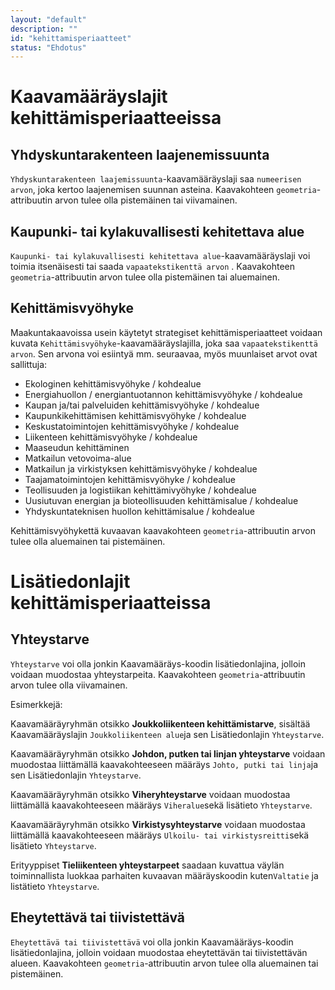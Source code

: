 ```yaml
---
layout: "default"
description: ""
id: "kehittamisperiaatteet"
status: "Ehdotus"
---
```

# Kaavamääräyslajit kehittämisperiaatteeissa

## Yhdyskuntarakenteen laajenemissuunta

```Yhdyskuntarakenteen laajemissuunta```-kaavamääräyslaji saa ```numeerisen arvon```, joka kertoo laajenemisen suunnan asteina.  Kaavakohteen ```geometria```-attribuutin arvon tulee olla pistemäinen tai viivamainen.

## Kaupunki- tai kylakuvallisesti kehitettava alue

```Kaupunki- tai kylakuvallisesti kehitettava alue```-kaavamääräyslaji voi toimia itsenäisesti tai saada   ```vapaatekstikenttä arvon``` . Kaavakohteen ```geometria```-attribuutin arvon tulee olla pistemäinen tai aluemainen.

## Kehittämisvyöhyke

Maakuntakaavoissa usein käytetyt strategiset kehittämisperiaatteet voidaan kuvata ```Kehittämisvyöhyke```-kaavamääräyslajilla, joka saa ```vapaatekstikenttä arvon```. Sen arvona voi esiintyä mm. seuraavaa, myös muunlaiset arvot ovat sallittuja:

- Ekologinen kehittämisvyöhyke / kohdealue
- Energiahuollon / energiantuotannon kehittämisvyöhyke / kohdealue
- Kaupan ja/tai palveluiden kehittämisvyöhyke / kohdealue
- Kaupunkikehittämisen kehittämisvyöhyke / kohdealue
- Keskustatoimintojen kehittämisvyöhyke / kohdealue
- Liikenteen kehittämisvyöhyke / kohdealue
- Maaseudun kehittäminen
- Matkailun vetovoima-alue 
- Matkailun ja virkistyksen kehittämisvyöhyke / kohdealue
- Taajamatoimintojen kehittämisvyöhyke / kohdealue
- Teollisuuden ja logistiikan kehittämivyöhyke / kohdealue
- Uusiutuvan energian ja bioteollisuuden kehittämisalue / kohdealue
- Yhdyskuntateknisen huollon kehittämisalue / kohdealue

Kehittämisvyöhykettä kuvaavan kaavakohteen ```geometria```-attribuutin arvon tulee olla aluemainen tai pistemäinen. 

# Lisätiedonlajit kehittämisperiaatteissa

## Yhteystarve

```Yhteystarve``` voi olla jonkin Kaavamääräys-koodin lisätiedonlajina, jolloin voidaan muodostaa yhteystarpeita. Kaavakohteen ```geometria```-attribuutin arvon tulee olla viivamainen.

Esimerkkejä: 

Kaavamääräyryhmän otsikko **Joukkoliikenteen kehittämistarve**, sisältää Kaavamääräyslajin ```Joukkoliikenteen alue```ja sen Lisätiedonlajin ```Yhteystarve```.

Kaavamääräyryhmän otsikko **Johdon, putken tai linjan yhteystarve** voidaan muodostaa liittämällä kaavakohteeseen määräys ```Johto, putki tai linja```ja sen Lisätiedonlajin ```Yhteystarve```.

Kaavamääräyryhmän otsikko **Viheryhteystarve** voidaan muodostaa liittämällä kaavakohteeseen määräys ```Viheralue```sekä lisätieto ```Yhteystarve```.

Kaavamääräyryhmän otsikko **Virkistysyhteystarve** voidaan muodostaa liittämällä kaavakohteeseen määräys ```Ulkoilu- tai virkistysreitti```sekä lisätieto ```Yhteystarve```.

Erityyppiset **Tieliikenteen yhteystarpeet** saadaan kuvattua väylän toiminnallista luokkaa parhaiten kuvaavan määräyskoodin kuten```Valtatie``` ja listätieto ```Yhteystarve```.

## Eheytettävä tai tiivistettävä

```Eheytettävä tai tiivistettävä``` voi olla jonkin Kaavamääräys-koodin lisätiedonlajina, jolloin voidaan muodostaa eheytettävän tai tiivistettävän alueen. Kaavakohteen ```geometria```-attribuutin arvon tulee olla aluemainen tai pistemäinen.

